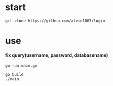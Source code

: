 # start
```
git clone https://github.com/alvin1007/login
```
# use
#### fix query(username, password, databasename)
```
go run main.go
```
```
go build
./main
```